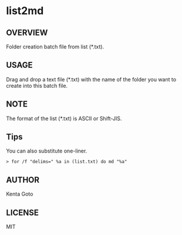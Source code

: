# list2md 

## OVERVIEW
Folder creation batch file from list (*.txt).  

## USAGE
Drag and drop a text file (*.txt) with the name of the folder
you want to create into this batch file.  

## NOTE
The format of the list (*.txt) is ASCII or Shift-JIS.  

## Tips
You can also substitute one-liner.  
```
> for /f "delims=" %a in (list.txt) do md "%a"
```

## AUTHOR
Kenta Goto  

## LICENSE
MIT  
